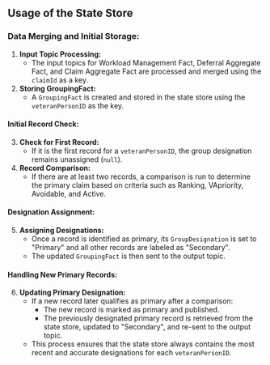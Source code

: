 ## Usage of the State Store

### Data Merging and Initial Storage:
1. **Input Topic Processing:**
   - The input topics for Workload Management Fact, Deferral Aggregate Fact, and Claim Aggregate Fact are processed and merged using the `claimId` as a key.
2. **Storing GroupingFact:**
   - A `GroupingFact` is created and stored in the state store using the `veteranPersonID` as the key.

#### Initial Record Check:
3. **Check for First Record:**
   - If it is the first record for a `veteranPersonID`, the group designation remains unassigned (`null`).
4. **Record Comparison:**
   - If there are at least two records, a comparison is run to determine the primary claim based on criteria such as Ranking, VApriority, Avoidable, and Active.

#### Designation Assignment:
5. **Assigning Designations:**
   - Once a record is identified as primary, its `GroupDesignation` is set to "Primary" and all other records are labeled as "Secondary".
   - The updated `GroupingFact` is then sent to the output topic.

#### Handling New Primary Records:
6. **Updating Primary Designation:**
   - If a new record later qualifies as primary after a comparison:
     - The new record is marked as primary and published.
     - The previously designated primary record is retrieved from the state store, updated to "Secondary", and re-sent to the output topic.
   - This process ensures that the state store always contains the most recent and accurate designations for each `veteranPersonID`.
